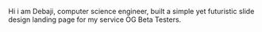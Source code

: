 Hi i am Debaji, computer science engineer, built a simple yet futuristic slide design landing page for my service OG Beta Testers.
